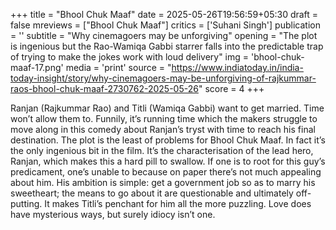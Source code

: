 +++
title = "Bhool Chuk Maaf"
date = 2025-05-26T19:56:59+05:30
draft = false
mreviews = ["Bhool Chuk Maaf"]
critics = ['Suhani Singh']
publication = ''
subtitle = "Why cinemagoers may be unforgiving"
opening = "The plot is ingenious but the Rao-Wamiqa Gabbi starrer falls into the predictable trap of trying to make the jokes work with loud delivery"
img = 'bhool-chuk-maaf-17.png'
media = 'print'
source = "https://www.indiatoday.in/india-today-insight/story/why-cinemagoers-may-be-unforgiving-of-rajkummar-raos-bhool-chuk-maaf-2730762-2025-05-26"
score = 4
+++

Ranjan (Rajkummar Rao) and Titli (Wamiqa Gabbi) want to get married. Time won’t allow them to. Funnily, it’s running time which the makers struggle to move along in this comedy about Ranjan’s tryst with time to reach his final destination. The plot is the least of problems for Bhool Chuk Maaf. In fact it’s the only ingenious bit in the film. It’s the characterisation of the lead hero, Ranjan, which makes this a hard pill to swallow. If one is to root for this guy’s predicament, one’s unable to because on paper there’s not much appealing about him. His ambition is simple: get a government job so as to marry his sweetheart; the means to go about it are questionable and ultimately off-putting. It makes Titli’s penchant for him all the more puzzling. Love does have mysterious ways, but surely idiocy isn’t one.

